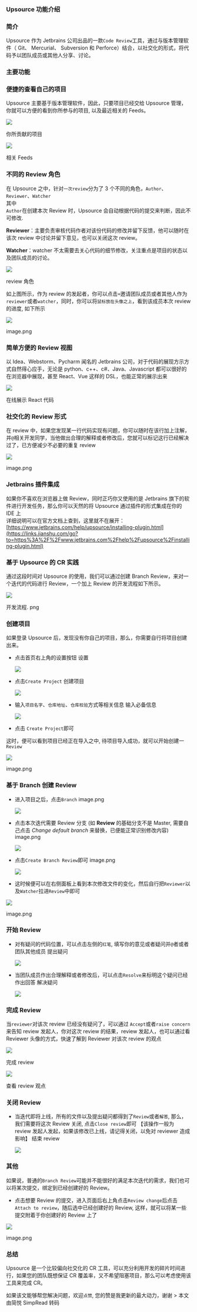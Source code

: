 ### Upsource 功能介绍

### 简介

Upsource 作为 Jetbrains 公司出品的一款`Code Review`工具，通过与版本管理软件（ Git、 Mercurial、 Subversion 和 Perforce）结合，以社交化的形式，将代码予以团队成员或其他人分享、讨论。

### 主要功能

### 便捷的查看自己的项目

Upsource 主要基于版本管理软件，因此，只要项目已经交给 Upsource 管理，你就可以方便的看到你所参与的项目, 以及最近相关的 Feeds。

[![](http://upload-images.jianshu.io/upload_images/8032324-6e88461b411cce86.png)](http://upload-images.jianshu.io/upload_images/8032324-6e88461b411cce86.png)

你所贡献的项目

[![](http://upload-images.jianshu.io/upload_images/8032324-dcd7aadd7d34682a.png)](http://upload-images.jianshu.io/upload_images/8032324-dcd7aadd7d34682a.png)

相关 Feeds

### 不同的 Review 角色

在 Upsource 之中，针对`一次review`分为了 3 个不同的角色，`Author`、`Reviewer`、`Watcher`  
其中  
`Author`在创建本次 Review 时，Upsource 会自动根据代码的提交来判断，因此不可修改.

**Reviewer**：主要负责审核代码作者对该份代码的修改并留下反馈，他可以随时在该次 review 中讨论并留下意见，也可以关闭这次 review。

**Watcher**：watcher 不太需要去关心代码的细节修改，关注重点是项目的状态以及团队成员的讨论。

[![](http://upload-images.jianshu.io/upload_images/8032324-313a588ee25e60c9.png)](http://upload-images.jianshu.io/upload_images/8032324-313a588ee25e60c9.png)

review 角色

如上图所示，作为 review 的发起者，你可以点击`+`邀请团队成员或者其他人作为`reviewer`或者`watcher`，同时，你可以将`鼠标放在头像之上`，看到该成员本次 review 的进度, 如下所示

[![](http://upload-images.jianshu.io/upload_images/8032324-9540c752885761dd.png)](http://upload-images.jianshu.io/upload_images/8032324-9540c752885761dd.png)

image.png

### 简单方便的 Review 视图

以 Idea、Webstorm、Pycharm 闻名的 Jetbrains 公司，对于代码的展现方示方式自然得心应手，无论是 python、c++、c#、Java、Javascript 都可以很好的在浏览器中展现，甚至 React、Vue 这样的 DSL，也能正常的展示出来

[![](http://upload-images.jianshu.io/upload_images/8032324-787983a52782aa3d.png)](http://upload-images.jianshu.io/upload_images/8032324-787983a52782aa3d.png)

在线展示 React 代码

### 社交化的 Review 形式

在 review 中，如果您发现某一行代码实现有问题，你可以随时在该行加上注解，并`@`相关开发同学，当他做出合理的解释或者修改后，您就可以标记这行已经解决过了，已方便减少不必要的重复 review

[![](http://upload-images.jianshu.io/upload_images/8032324-80803fdfbb12d8f6.png)](http://upload-images.jianshu.io/upload_images/8032324-80803fdfbb12d8f6.png)

image.png

### Jetbrains 插件集成

如果你不喜欢在浏览器上做 Review，同时正巧你又使用的是 Jetbrains 旗下的软件进行开发任务，那么你可以天然的将 Upsource 通过插件的形式集成在你的 IDE 上  
详细说明可以在官方文档上查到，这里就不在展开：  
[https://www.jetbrains.com/help/upsource/installing-plugin.html](https://links.jianshu.com/go?to=https%3A%2F%2Fwww.jetbrains.com%2Fhelp%2Fupsource%2Finstalling-plugin.html)

### 基于 Upsource 的 CR 实践

通过这段时间对 Upsource 的使用，我们可以通过创建 Branch Review，来对一个迭代的代码进行 Review，一个加上 Review 的开发流程如下所示。

[![](http://upload-images.jianshu.io/upload_images/8032324-cd79fd8637502561.png)](http://upload-images.jianshu.io/upload_images/8032324-cd79fd8637502561.png)

开发流程. png

### 创建项目

如果登录 Upsource 后，发现没有你自己的项目，那么，你需要自行将项目创建出来。

- 点击首页右上角的设置按钮 设置
    
    [![](http://upload-images.jianshu.io/upload_images/8032324-9f284ffe895bb43c.png)](http://upload-images.jianshu.io/upload_images/8032324-9f284ffe895bb43c.png)
    
- 点击`Create Project` 创建项目
    
    [![](http://upload-images.jianshu.io/upload_images/8032324-8a59d3a32d8b9a1a.png)](http://upload-images.jianshu.io/upload_images/8032324-8a59d3a32d8b9a1a.png)
    
- 输入`项目名字`、`仓库地址`、`仓库校验`方式等相关信息 输入必备信息
    
    [![](http://upload-images.jianshu.io/upload_images/8032324-1503f8b278d01ba6.png)](http://upload-images.jianshu.io/upload_images/8032324-1503f8b278d01ba6.png)
    
- 点击 `Create Project`即可

这时，便可以看到项目已经正在导入之中, 待项目导入成功，就可以开始创建一`Review`

[![](http://upload-images.jianshu.io/upload_images/8032324-349b82500497bd69.png)](http://upload-images.jianshu.io/upload_images/8032324-349b82500497bd69.png)

image.png

### 基于 Branch 创建 Review

- 进入项目之后，点击`Branch` image.png
    
    [![](http://upload-images.jianshu.io/upload_images/8032324-c2c6eabf2de2eff5.png)](http://upload-images.jianshu.io/upload_images/8032324-c2c6eabf2de2eff5.png)
    
- 点击本次迭代需要 Review 分支 (如 **Review** 的基础分支不是 Master, 需要自己点击 _Change default branch_ 来替换，已便能正常识别修改内容) image.png
    
    [![](http://upload-images.jianshu.io/upload_images/8032324-5907dcc65cee8ec9.png)](http://upload-images.jianshu.io/upload_images/8032324-5907dcc65cee8ec9.png)
    
- 点击`Create Branch Review`即可 image.png
    
    [![](http://upload-images.jianshu.io/upload_images/8032324-e4102cba66c61168.png)](http://upload-images.jianshu.io/upload_images/8032324-e4102cba66c61168.png)
    
- 这时候便可以在右侧面板上看到本次修改文件的变化，然后自行把`Reviewer`以及`Watcher`拉进`Review`中即可

[![](http://upload-images.jianshu.io/upload_images/8032324-49f5a1330febf93b.png)](http://upload-images.jianshu.io/upload_images/8032324-49f5a1330febf93b.png)

image.png

### 开始 Review

- 对有疑问的代码位置，可以点击左侧的`红笔`, 填写你的意见或者疑问并`@`者或者团队其他成员 提出疑问
    
    [![](http://upload-images.jianshu.io/upload_images/8032324-ed8658dc13db1727.png)](http://upload-images.jianshu.io/upload_images/8032324-ed8658dc13db1727.png)
    
- 当团队成员作出合理解释或者修改后，可以点击`Resolve`来标明这个疑问已经作出回答 解决疑问
    
    [![](http://upload-images.jianshu.io/upload_images/8032324-4453bc4e34b67471.png)](http://upload-images.jianshu.io/upload_images/8032324-4453bc4e34b67471.png)
    

### 完成 Review

当`reviewer`对该次 review 已经没有疑问了，可以通过 `Accept`或者`raise concern`来告知 review 发起人，你对这次 review 的结果，review 发起人，也可以通过看 Reviewer 头像的方式，快速了解到 Reviewer 对该次 review 的观点

[![](http://upload-images.jianshu.io/upload_images/8032324-affcefb61b90885c.png)](http://upload-images.jianshu.io/upload_images/8032324-affcefb61b90885c.png)

完成 review

[![](http://upload-images.jianshu.io/upload_images/8032324-9ef89896682fd03a.png)](http://upload-images.jianshu.io/upload_images/8032324-9ef89896682fd03a.png)

查看 review 观点

### 关闭 Review

- 当迭代即将上线，所有的文件以及提出疑问都得到了`Review`或者`解答`, 那么，我们需要将这次 Review 关闭, 点击`Close review`即可 【该操作一般为 review 发起人发起，如果该修改已上线，请记得关闭，以免对 reviewer 造成影响】 结束 review
    
    [![](http://upload-images.jianshu.io/upload_images/8032324-dc894562b9112395.png)](http://upload-images.jianshu.io/upload_images/8032324-dc894562b9112395.png)
    

### 其他

如果说，普通的`Branch Review`可能并不能很好的满足本次迭代的需求，我们也可以将某次提交，绑定到已经创建好的 Review。

- 点击想要 Review 的提交，进入页面后右上角点击`Review change`后点击`Attach to review`，随后选中已经创建好的 Review, 这样，就可以将某一些提交附着于你创建好的 Review 上了

[![](http://upload-images.jianshu.io/upload_images/8032324-4920e138531003c6.png)](http://upload-images.jianshu.io/upload_images/8032324-4920e138531003c6.png)

image.png

### 总结

Upsource 是一个比较偏向社交化的 CR 工具，可以充分利用开发的碎片时间进行，如果您的团队既想保证 CR 覆盖率，又不希望阻塞项目，那么可以考虑使用该工具来完成 CR。

如果该文能够帮您解决问题，欢迎`点赞`, 您的赞是我更新的最大动力，谢谢 > 本文由简悦 SimpRead 转码